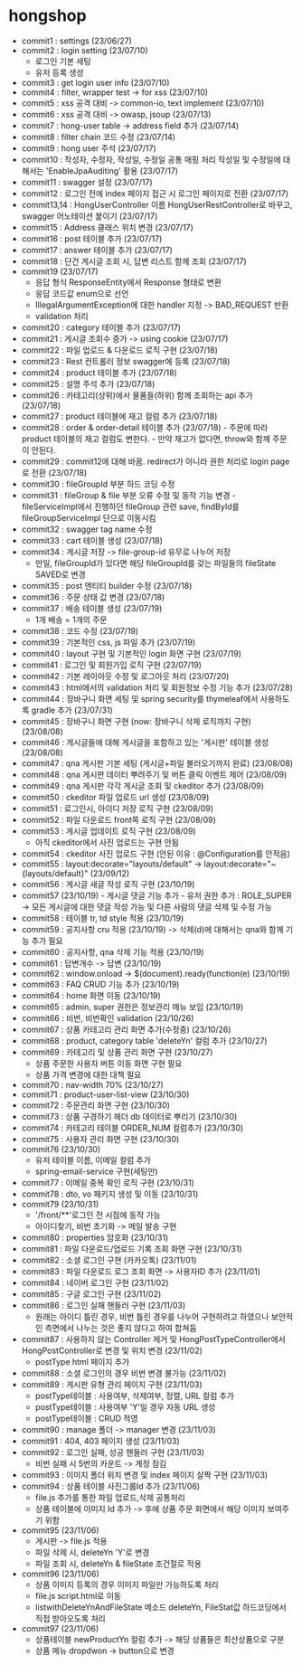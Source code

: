 # hongshop

* commit1 : settings (23/06/27)
* commit2 : login setting (23/07/10)
  - 로그인 기본 세팅
  - 유저 등록 생성
* commit3 : get login user info (23/07/10)
* commit4 : filter, wrapper test -> for xss (23/07/10)
* commit5 : xss 공격 대비 -> common-io, text implement (23/07/10)
* commit6 : xss 공격 대비 -> owasp, jsoup (23/07/13)
* commit7 : hong-user table -> address field 추가 (23/07/14)
* commit8 : filter chain 코드 수정 (23/07/14)
* commit9 : hong user 주석 (23/07/17)
* commit10 : 작성자, 수정자, 작성일, 수정일 공통 매핑 처리
             작성일 및 수정일에 대해서는 'EnableJpaAuditing' 활용 (23/07/17)
* commit11 : swagger 설정  (23/07/17)
* commit12 : 로그인 전에 index 페이지 접근 시 로그인 페이지로 전환 (23/07/17)
* commit13,14 : HongUserController 이름 HongUserRestController로 바꾸고, swagger 어노테이션 붙이기 (23/07/17)
* commit15 : Address 클래스 위치 변경 (23/07/17)
* commit16 : post 테이블 추가 (23/07/17)
* commit17 : answer 테이블 추가 (23/07/17)
* commit18 : 단건 게시글 조회 시, 답변 리스트 함께 조회 (23/07/17)
* commit19 (23/07/17)
    - 응답 형식 ResponseEntity에서 Response 형태로 변환
    - 응답 코드값 enum으로 선언
    - IllegalArgumentException에 대한 handler 지정 -> BAD_REQUEST 반환
    - validation 처리
* commit20 : category 테이블 추가 (23/07/17)
* commit21 : 게시글 조회수 증가 -> using cookie (23/07/17)
* commit22 : 파일 업로드 & 다운로드 로직 구현 (23/07/18)
* commit23 : Rest 컨트롤러 정보 swagger에 등록 (23/07/18)
* commit24 : product 테이블 추가 (23/07/18)
* commit25 : 설명 주석 추가 (23/07/18)
* commit26 : 카테고리(상위)에서 물품들(하위) 함께 조회하는 api 추가 (23/07/18)
* commit27 : product 테이블에 재고 컬럼 추가 (23/07/18)
* commit28 : order & order-detail 테이블 추가 (23/07/18)
      - 주문에 따라 product 테이블의 재고 컬럼도 변한다.
      - 만약 재고가 없다면, throw와 함께 주문이 안된다.
* commit29 : commit12에 대해 바꿈. redirect가 아니라 권한 처리로 login page로 전환 (23/07/18)
* commit30 : fileGroupId 부분 하드 코딩 수정
* commit31 : fileGroup & file 부분 오류 수정 및 동작 기능 변경
      - fileServiceImpl에서 진행하던 fileGroup 관련 save, findById를 fileGroupServiceImpl 단으로 이동시킴
* commit32 : swagger tag name 수정
* commit33 : cart 테이블 생성 (23/07/18)
* commit34 : 게시글 저장 -> file-group-id 유무로 나누어 저장
    - 만일, fileGroupId가 있다면 해당 fileGroupId를 갖는 파일들의 fileState SAVED로 변경
* commit35 : post 엔티티 builder 수정 (23/07/18)
* commit36 : 주문 상태 값 변경 (23/07/18)
* commit37 : 배송 테이블 생성 (23/07/19)
    - 1개 배송 = 1개의 주문
* commit38 : 코드 수정 (23/07/19)
* commit39 : 기본적인 css, js 파일 추가 (23/07/19)
* commit40 : layout 구현 및 기본적인 login 화면 구현 (23/07/19)
* commit41 : 로그인 및 회원가입 로직 구현 (23/07/19)
* commit42 : 기본 레이아웃 수정 및 로그아웃 처리 (23/07/20)
* commit43 : html에서의 validation 처리 및 회원정보 수정 기능 추가 (23/07/28)
* commit44 : 장바구니 화면 세팅 및 spring security를 thymeleaf에서 사용하도록 gradle 추가 (23/07/31)
* commit45 : 장바구니 화면 구현 (now: 장바구니 삭제 로직까지 구현) (23/08/08)
* commit46 : 게시글들에 대해 게시글을 포함하고 있는 '게시판' 테이블 생성 (23/08/08)
* commit47 : qna 게시판 기본 세팅 (게시글+파일 불러오기까지 완료) (23/08/08)
* commit48 : qna 게시판 데이터 뿌려주기 및 버튼 클릭 이벤트 제어 (23/08/09)
* commit49 : qna 게시판 각각 게시글 조회 및 ckeditor 추가 (23/08/09)
* commit50 : ckeditor 파일 업로드 url 생성 (23/08/09)
* commit51 : 로그인시, 아이디 저장 로직 구현 (23/08/09)
* commit52 : 파일 다운로드 front쪽 로직 구현 (23/08/09)
* commit53 : 게시글 업데이트 로직 구현 (23/08/09)
    - 아직 ckeditor에서 사진 업로드는 구현 안됨
* commit54 : ckeditor 사진 업로드 구현 (안된 이유 : @Configuration를 안적음)
* commit55 :  layout:decorate="layouts/default" -> layout:decorate="~{layouts/default}" (23/09/12)
* commit56 : 게시글 새글 작성 로직 구현 (23/10/19)
* commit57 (23/10/19)
      - 게시글 댓글 기능 추가
      - 유저 권한 추가 : ROLE_SUPER -> 모든 게시글에 대한 댓글 작성 가능 및 다른 사람의 댓글 삭제 및 수정 가능
* commit58 : 테이블 tr, td style 적용 (23/10/19)
* commit59 : 공지사항 cru 적용 (23/10/19) -> 삭제(d)에 대해서는 qna와 함께 기능 추가 필요
* commit60 : 공지사항, qna 삭제 기능 적용 (23/10/19)
* commit61 : 답변개수 -> 답변 (23/10/19)
* commit62 : window.onload -> $(document).ready(function(e) (23/10/19)
* commit63 : FAQ CRUD 기능 추가 (23/10/19)
* commit64 : home 화면 이동 (23/10/19)
* commit65 : admin, super 권한은 정보관리 메뉴 보임 (23/10/19)
* commit66 : 비번, 비번확인 validation (23/10/26)
* commit67 : 상품 카테고리 관리 화면 추가(수정중) (23/10/26)
* commit68 : product, category table 'deleteYn' 컬럼 추가 (23/10/27)
* commit69 : 카테고리 및 상품 관리 화면 구현 (23/10/27)
  - 상품 주문한 사용자 버튼 이동 화면 구현 필요
  - 상품 가격 변경에 대한 대책 필요
* commit70 : nav-width 70% (23/10/27)
* commit71 : product-user-list-view (23/10/30)
* commit72 : 주문관리 화면 구현 (23/10/30)
* commit73 : 상품 구경하기 헤더 db 데이터로 뿌리기 (23/10/30)
* commit74 : 카테고리 테이블 ORDER_NUM 컬럼추가 (23/10/30)
* commit75 :  사용자 관리 화면 구현 (23/10/30)
* commit76 (23/10/30)
   - 유저 테이블 이름, 이메일 컬럼 추가
   - spring-email-service 구현(세팅만)
* commit77 : 이메일 중복 확인 로직 구현 (23/10/31)
* commit78 : dto, vo 패키지 생성 및 이동 (23/10/31)
* commit79  (23/10/31)
  - '/front/**'로그인 전 시점에 동작 가능
  - 아이디찾기, 비번 초기화 -> 메일 발송 구현
* commit80 : properties 암호화 (23/10/31)
* commit81 : 파일 다운로드/업로드 기록 조회 화면 구현 (23/10/31)
* commit82 : 소셜 로그인 구현 (카카오톡) (23/11/01)
* commit83 : 파일 다운로드 로그 조회 화면 -> 사용자ID 추가 (23/11/01)
* commit84 : 네이버 로그인 구현 (23/11/02)
* commit85 : 구글 로그인 구현 (23/11/02)
* commit86 : 로그인 실패 핸들러 구현 (23/11/03)
  - 원래는 아이디 틀린 경우, 비번 틀린 경우를 나누어 구현하려고 하였으나 보안적인 측면에서 나누는 것은 좋지 않다고 하여 합쳐둠
* commit87 : 사용하지 않는 Controller 제거 및 HongPostTypeController에서 HongPostController로 변경 및 위치 변경 (23/11/02)
   - postType html 페이지 추가
* commit88 : 소셜 로그인의 경우 비번 변경 불가능 (23/11/02)
* commit89 : 게시판 유형 관리 페이지 구현 (23/11/03)
    - postType테이블 : 사용여부, 삭제여부, 정렬, URL 컬럼 추가
    - postType테이블 : 사용여부 'Y'일 경우 자동 URL 생성
    - postType테이블 : CRUD 적영
* commit90 : manage 폴더 -> manager 변경 (23/11/03)
* commit91 : 404, 403 페이지 생성 (23/11/03)
* commit92 : 로그인 실패, 성공 핸들러 구현 (23/11/03)
  - 비번 실패 시 5번의 카운트 -> 계정 잠김
* commit93 : 이미지 폴더 위치 변경 및 index 페이지 살짝 구현 (23/11/03)
* commit94 : 상품 테이블 사진그룹Id 추가 (23/11/06)
    - file.js 추가를 통한 파일 업로드,삭제 공통처리
    - 상품 테이블에 이미지 Id 추가 -> 후에 상품 주문 화면에서 해당 이미지 보여주기 위함
* commit95 (23/11/06)
   - 게시판 -> file.js 적용
   - 파일 삭제 시, deleteYn 'Y'로 변경
   - 파일 조회 시, deleteYn & fileState 조건절로 적용
* commit96 (23/11/06)
   - 상품 이미지 등록의 경우 이미지 파일만 가능하도록 처리
   - file.js script.html로 이동
   - listwithDeleteYnAndFileState 메소드 deleteYn, FileStat값 하드코딩에서 직접 받아오도록 처리
* commit97 (23/11/06)
   - 상품테이블 newProductYn 컬럼 추가 -> 해당 상품들은 최산상품으로 구분
   - 상품 메뉴 dropdwon -> button으로 변경
